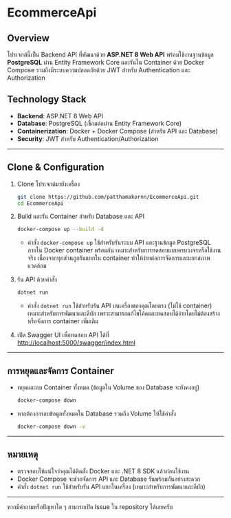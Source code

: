 # EcommerceApi

## Overview
โปรเจกต์นี้เป็น Backend API ที่พัฒนาด้วย **ASP.NET 8 Web API** พร้อมใช้งานฐานข้อมูล **PostgreSQL** ผ่าน Entity Framework Core และรันใน Container ด้วย Docker Compose รวมถึงมีระบบความปลอดภัยด้วย JWT สำหรับ Authentication และ Authorization

## Technology Stack
- **Backend**: ASP.NET 8 Web API  
- **Database**: PostgreSQL (เชื่อมต่อผ่าน Entity Framework Core)  
- **Containerization**: Docker + Docker Compose (สำหรับ API และ Database)  
- **Security**: JWT สำหรับ Authentication/Authorization  

---

## Clone & Configuration

1. Clone โปรเจกต์มายังเครื่อง  
    ```bash
    git clone https://github.com/patthamakornn/EcommerceApi.git
    cd EcommerceApi
    ```

2. Build และรัน Container สำหรับ Database และ API  
    ```bash
    docker-compose up --build -d
    ```
    - คำสั่ง `docker-compose up` ใช้สำหรับรันระบบ API และฐานข้อมูล PostgreSQL ภายใน Docker container พร้อมกัน เหมาะสำหรับการทดสอบแบบครบวงจรหรือใช้งานจริง เนื่องจากทุกส่วนถูกรันแยกใน container ทำให้ง่ายต่อการจัดการและแยกสภาพแวดล้อม


3. รัน API ด้วยคำสั่ง  
    ```bash
    dotnet run
    ```
    - คำสั่ง `dotnet run` ใช้สำหรับรัน API บนเครื่องของคุณโดยตรง (ไม่ใช้ container) เหมาะสำหรับการพัฒนาและดีบัก เพราะสามารถแก้ไขโค้ดและทดสอบได้ง่ายโดยไม่ต้องสร้างหรือจัดการ container เพิ่มเติม


4. เปิด Swagger UI เพื่อทดสอบ API ได้ที่  
    [http://localhost:5000/swagger/index.html](http://localhost:5000/swagger/index.html)

---

## การหยุดและจัดการ Container

- หยุดและลบ Container ทั้งหมด (ข้อมูลใน Volume ของ Database จะยังคงอยู่)  
    ```bash
    docker-compose down
    ```

- หากต้องการลบข้อมูลทั้งหมดใน Database รวมถึง Volume ให้ใช้คำสั่ง  
    ```bash
    docker-compose down -v
    ```

---

## หมายเหตุ

- ตรวจสอบให้แน่ใจว่าคุณได้ติดตั้ง Docker และ .NET 8 SDK แล้วก่อนใช้งาน  
- Docker Compose จะช่วยจัดการ API และ Database รันพร้อมกันอย่างสะดวก  
- คำสั่ง `dotnet run` ใช้สำหรับรัน API แยกในเครื่อง (เหมาะสำหรับการพัฒนาและดีบัก)  

---

หากมีคำถามหรือปัญหาใด ๆ สามารถเปิด Issue ใน repository ได้เลยครับ
